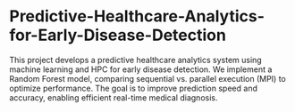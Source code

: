 # Predictive-Healthcare-Analytics-for-Early-Disease-Detection
This project develops a predictive healthcare analytics system using machine learning and HPC for early disease detection. We implement a Random Forest model, comparing sequential vs. parallel execution (MPI) to optimize performance. The goal is to improve prediction speed and accuracy, enabling efficient real-time medical diagnosis.
